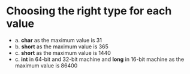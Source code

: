 # Choosing the right type for each value

- a. **char** as the maximum value is 31
- b. **short** as the maximum value is 365
- c. **short** as the maximum value is 1440
- c. **int** in 64-bit and 32-bit machine and **long** in 16-bit machine as the maximum value is 86400
